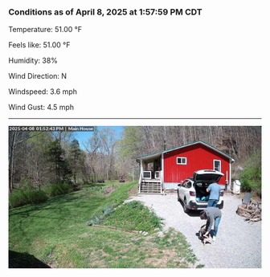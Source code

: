 ### Conditions as of April 8, 2025 at 1:57:59 PM CDT 

Temperature: 51.00 &deg;F

Feels like: 51.00 &deg;F

Humidity: 38%

Wind Direction: N

Windspeed: 3.6 mph

Wind Gust: 4.5 mph

---

<img src="./images/latest.jpeg"/>

